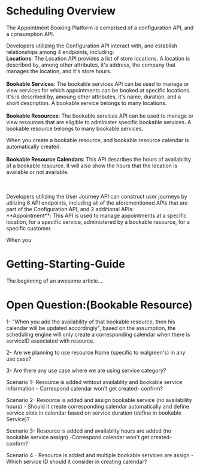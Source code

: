 # Scheduling Overview

The Appointment Booking Platform is comprised of a configuration API, and a consumption API.  

Developers utilizing the Configuration API interact with, and establish relationships among 4 endpoints, including:
<br>
**Locations**:  The Location API provides a list of store locations.  A location is described by, among other attributes, it's address, the company that manages the location, and it's store hours.  
<br>
**Bookable Services**:  The bookable services API can be used to manage or view services for which appointments can be booked at specific locations.  It's is described by, amoung other attributes, it's name, duration, and a short description. A bookable service belongs to many locations.  
<br>
**Bookable Resources**:  The bookable services API can be used to manage or view resources that are eligible to administer specific bookable services.  A bookable resource belongs to many bookable services.

When you create a bookable resource, and bookable resource calendar is automatically created.  
<br>
**Bookable Resource Calendars**:  This API describes the hours of availability of a bookable resource.  It will also show the hours that the location is available or not available.

<br>
<br>
Developers utilizing the User Journey API can construct user journeys by utilizing 6 API endpoints, including all of the aforementioned APIs that are part of the Configuration API, and 2 additional APIs: 
<br>
**Appointment**:  This API is used to manage appointments at a specific location, for a specific service, administered by a bookable resource, for a specific customer.  

When you 

# Getting-Starting-Guide

The beginning of an awesome article...

# Open Question:(Bookable Resource)
1- "When you add the availability of that bookable resource, then his calendar will be updated accordingly", based on the assumption, the scheduling engine will only create a corresponding calendar when there is serviceID associated with resource.

2- Are we planning to use resource Name (specific to walgreen's) in any use case? 

3- Are there any use case where we are using service category?

Scenario 1-  Resource is added wihtout availablity and bookable service information - Correspond calendar won't get created- confirm?

Scenario 2- Resource is added and assign bookable service (no availability hours) - Should it create corresponding calendar automatically and define service slots in calendar based on service duration (define in bookable Service)?

Scenario 3- Resource is added and availablity hours are added (no bookable service assign) -Correspond calendar won't get created- confirm?

Scenario 4 - Resource is added and multiple bookable services are assign - Which service ID should it consider in creating calendar?

